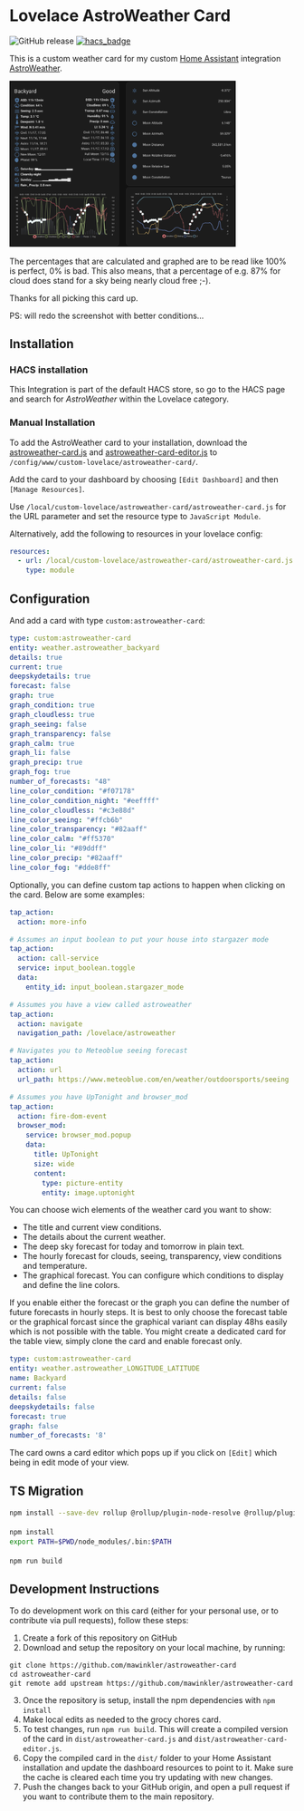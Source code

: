 # Lovelace AstroWeather Card

![GitHub release](https://img.shields.io/badge/release-v0.71.1-blue)
[![hacs_badge](https://img.shields.io/badge/HACS-Default-orange.svg)](https://github.com/custom-components/hacs)

This is a custom weather card for my custom [Home Assistant](https://www.home-assistant.io/) integration [AstroWeather](https://github.com/mawinkler/astroweather).

<img src="./images/astroweather-card.png" alt="AstroWeather Card" width="400"/>

The percentages that are calculated and graphed are to be read like 100% is perfect, 0% is bad. This also means, that a percentage of e.g. 87% for cloud does stand for a sky being nearly cloud free ;-).

Thanks for all picking this card up.

PS: will redo the screenshot with better conditions...

## Installation

### HACS installation

This Integration is part of the default HACS store, so go to the HACS page and search for *AstroWeather* within the Lovelace category.

### Manual Installation

To add the AstroWeather card to your installation, download the [astroweather-card.js](https://raw.githubusercontent.com/mawinkler/astroweather-card/main/dist/astroweather-card.js) and [astroweather-card-editor.js](https://raw.githubusercontent.com/mawinkler/astroweather-card/main/dist/astroweather-card-editor.js) to `/config/www/custom-lovelace/astroweather-card/`.

Add the card to your dashboard by choosing `[Edit Dashboard]` and then `[Manage Resources]`.

Use `/local/custom-lovelace/astroweather-card/astroweather-card.js` for the URL parameter and set the resource type to `JavaScript Module`.

Alternatively, add the following to resources in your lovelace config:

```yaml
resources:
  - url: /local/custom-lovelace/astroweather-card/astroweather-card.js
    type: module
```

## Configuration

And add a card with type `custom:astroweather-card`:

```yaml
type: custom:astroweather-card
entity: weather.astroweather_backyard
details: true
current: true
deepskydetails: true
forecast: false
graph: true
graph_condition: true
graph_cloudless: true
graph_seeing: false
graph_transparency: false
graph_calm: true
graph_li: false
graph_precip: true
graph_fog: true
number_of_forecasts: "48"
line_color_condition: "#f07178"
line_color_condition_night: "#eeffff"
line_color_cloudless: "#c3e88d"
line_color_seeing: "#ffcb6b"
line_color_transparency: "#82aaff"
line_color_calm: "#ff5370"
line_color_li: "#89ddff"
line_color_precip: "#82aaff"
line_color_fog: "#dde8ff"
```

Optionally, you can define custom tap actions to happen when clicking on the card. Below are some examples:

```yaml
tap_action:
  action: more-info
```

```yaml
# Assumes an input boolean to put your house into stargazer mode
tap_action:
  action: call-service
  service: input_boolean.toggle
  data:
    entity_id: input_boolean.stargazer_mode
```

```yaml
# Assumes you have a view called astroweather
tap_action:
  action: navigate
  navigation_path: /lovelace/astroweather
```

```yaml
# Navigates you to Meteoblue seeing forecast
tap_action:
  action: url
  url_path: https://www.meteoblue.com/en/weather/outdoorsports/seeing
```

```yaml
# Assumes you have UpTonight and browser_mod
tap_action:
  action: fire-dom-event
  browser_mod:
    service: browser_mod.popup
    data:
      title: UpTonight
      size: wide
      content:
        type: picture-entity
        entity: image.uptonight
```

You can choose wich elements of the weather card you want to show:

- The title and current view conditions.
- The details about the current weather.
- The deep sky forecast for today and tomorrow in plain text.
- The hourly forecast for clouds, seeing, transparency, view conditions and temperature.
- The graphical forecast. You can configure which conditions to display and define the line colors. 

If you enable either the forecast or the graph you can define the number of future forecasts in hourly steps. It is best to only choose the forecast table or the graphical forcast since the graphical variant can display 48hs easily which is not possible with the table. You might create a dedicated card for the table view, simply clone the card and enable forecast only.

```yaml
type: custom:astroweather-card
entity: weather.astroweather_LONGITUDE_LATITUDE
name: Backyard
current: false
details: false
deepskydetails: false
forecast: true
graph: false
number_of_forecasts: '8'
```

The card owns a card editor which pops up if you click on `[Edit]` which being in edit mode of your view.

## TS Migration

```sh
npm install --save-dev rollup @rollup/plugin-node-resolve @rollup/plugin-typescript @rollup/plugin-commonjs tslib custom-card-helpers

npm install
export PATH=$PWD/node_modules/.bin:$PATH

npm run build
```

## Development Instructions

To do development work on this card (either for your personal use, or to contribute via pull requests), follow these steps:

1. Create a fork of this repository on GitHub
2. Download and setup the repository on your local machine, by running:
```
git clone https://github.com/mawinkler/astroweather-card
cd astroweather-card
git remote add upstream https://github.com/mawinkler/astroweather-card
```
3. Once the repository is setup, install the npm dependencies with `npm install`
4. Make local edits as needed to the grocy chores card. 
5. To test changes, run `npm run build`. This will create a compiled version of the card in `dist/astroweather-card.js` and `dist/astroweather-card-editor.js`.
6. Copy the compiled card in the `dist/` folder to your Home Assistant installation and update the dashboard resources to point to it. Make sure the cache is cleared each time you try updating with new changes.
7. Push the changes back to your GitHub origin, and open a pull request if you want to contribute them to the main repository.
